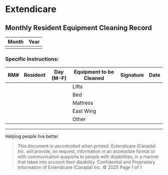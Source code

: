 # Extendicare
## Monthly Resident Equipment Cleaning Record

| Month | Year |
|-------|------|
|       |      |

### Specific Instructions:
| RM# | Resident | Day (M-F) | Equipment to be Cleaned | Signature | Date |
|-----|----------|-----------|-------------------------|-----------|------|
|     |          |           | Lifts                   |           |      |
|     |          |           | Bed                     |           |      |
|     |          |           | Mattress                |           |      |
|     |          |           | East Wing               |           |      |
|     |          |           | Other                   |           |      |

----

Helping people live better

> This document is uncontrolled when printed.
> Extendicare (Canada) Inc. will provide, on request, information in an accessible format or with communication supports to people with disabilities, in a manner that takes into account their disability. Confidential and Proprietary Information of Extendicare (Canada) Inc. © 2025
> Page 1 of 1